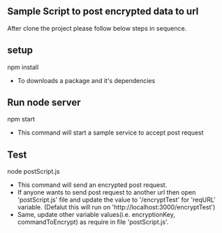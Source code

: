 ## Sample Script to post encrypted data to url
After clone the project please follow below steps in sequence.

## setup
npm install

 - To downloads a package and it's dependencies
## Run node server
npm start

 - This command will start a sample service to accept post request
## Test
node postScript.js

 - This command will send an encrypted post request.
 - If anyone wants to send post request to another url then open 'postScript.js' file and update the  value to '<YOUR SERVER URL>/encryptTest' for 'reqURL' variable. (Defalut this will run on 'http://localhost:3000/encryptTest')
 - Same, update other variable values(i.e. encryptionKey, commandToEncrypt) as require in file 'postScript.js'.